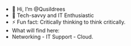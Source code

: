 - 👋 Hi, I’m @QusiIdrees
- 👀 Tech-savvy and IT Enthusiastic
- ⚡ Fun fact: Critically thinking to think critically.
- What will find here:
- Networking - IT Support - Cloud.
<!---
QusiIdrees/QusiIdrees is a ✨ special ✨ repository because its `README.md` (this file) appears on your GitHub profile.
You can click the Preview link to take a look at your changes.
--->
